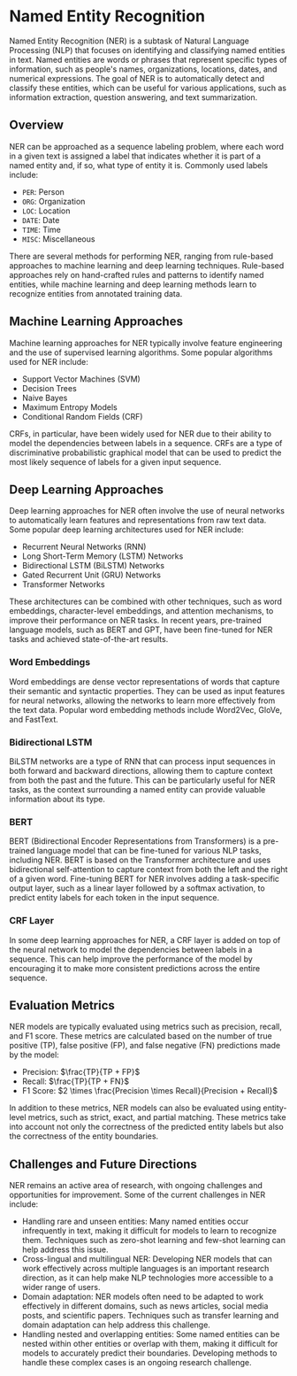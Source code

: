 # Named Entity Recognition

Named Entity Recognition (NER) is a subtask of Natural Language Processing (NLP) that focuses on identifying and classifying named entities in text. Named entities are words or phrases that represent specific types of information, such as people's names, organizations, locations, dates, and numerical expressions. The goal of NER is to automatically detect and classify these entities, which can be useful for various applications, such as information extraction, question answering, and text summarization.

## Overview

NER can be approached as a sequence labeling problem, where each word in a given text is assigned a label that indicates whether it is part of a named entity and, if so, what type of entity it is. Commonly used labels include:

- `PER`: Person
- `ORG`: Organization
- `LOC`: Location
- `DATE`: Date
- `TIME`: Time
- `MISC`: Miscellaneous

There are several methods for performing NER, ranging from rule-based approaches to machine learning and deep learning techniques. Rule-based approaches rely on hand-crafted rules and patterns to identify named entities, while machine learning and deep learning methods learn to recognize entities from annotated training data.

## Machine Learning Approaches

Machine learning approaches for NER typically involve feature engineering and the use of supervised learning algorithms. Some popular algorithms used for NER include:

- Support Vector Machines (SVM)
- Decision Trees
- Naive Bayes
- Maximum Entropy Models
- Conditional Random Fields (CRF)

CRFs, in particular, have been widely used for NER due to their ability to model the dependencies between labels in a sequence. CRFs are a type of discriminative probabilistic graphical model that can be used to predict the most likely sequence of labels for a given input sequence.

## Deep Learning Approaches

Deep learning approaches for NER often involve the use of neural networks to automatically learn features and representations from raw text data. Some popular deep learning architectures used for NER include:

- Recurrent Neural Networks (RNN)
- Long Short-Term Memory (LSTM) Networks
- Bidirectional LSTM (BiLSTM) Networks
- Gated Recurrent Unit (GRU) Networks
- Transformer Networks

These architectures can be combined with other techniques, such as word embeddings, character-level embeddings, and attention mechanisms, to improve their performance on NER tasks. In recent years, pre-trained language models, such as BERT and GPT, have been fine-tuned for NER tasks and achieved state-of-the-art results.

### Word Embeddings

Word embeddings are dense vector representations of words that capture their semantic and syntactic properties. They can be used as input features for neural networks, allowing the networks to learn more effectively from the text data. Popular word embedding methods include Word2Vec, GloVe, and FastText.

### Bidirectional LSTM

BiLSTM networks are a type of RNN that can process input sequences in both forward and backward directions, allowing them to capture context from both the past and the future. This can be particularly useful for NER tasks, as the context surrounding a named entity can provide valuable information about its type.

### BERT

BERT (Bidirectional Encoder Representations from Transformers) is a pre-trained language model that can be fine-tuned for various NLP tasks, including NER. BERT is based on the Transformer architecture and uses bidirectional self-attention to capture context from both the left and the right of a given word. Fine-tuning BERT for NER involves adding a task-specific output layer, such as a linear layer followed by a softmax activation, to predict entity labels for each token in the input sequence.

### CRF Layer

In some deep learning approaches for NER, a CRF layer is added on top of the neural network to model the dependencies between labels in a sequence. This can help improve the performance of the model by encouraging it to make more consistent predictions across the entire sequence.

## Evaluation Metrics

NER models are typically evaluated using metrics such as precision, recall, and F1 score. These metrics are calculated based on the number of true positive (TP), false positive (FP), and false negative (FN) predictions made by the model:

- Precision: $\frac{TP}{TP + FP}$
- Recall: $\frac{TP}{TP + FN}$
- F1 Score: $2 \times \frac{Precision \times Recall}{Precision + Recall}$

In addition to these metrics, NER models can also be evaluated using entity-level metrics, such as strict, exact, and partial matching. These metrics take into account not only the correctness of the predicted entity labels but also the correctness of the entity boundaries.

## Challenges and Future Directions

NER remains an active area of research, with ongoing challenges and opportunities for improvement. Some of the current challenges in NER include:

- Handling rare and unseen entities: Many named entities occur infrequently in text, making it difficult for models to learn to recognize them. Techniques such as zero-shot learning and few-shot learning can help address this issue.
- Cross-lingual and multilingual NER: Developing NER models that can work effectively across multiple languages is an important research direction, as it can help make NLP technologies more accessible to a wider range of users.
- Domain adaptation: NER models often need to be adapted to work effectively in different domains, such as news articles, social media posts, and scientific papers. Techniques such as transfer learning and domain adaptation can help address this challenge.
- Handling nested and overlapping entities: Some named entities can be nested within other entities or overlap with them, making it difficult for models to accurately predict their boundaries. Developing methods to handle these complex cases is an ongoing research challenge.
